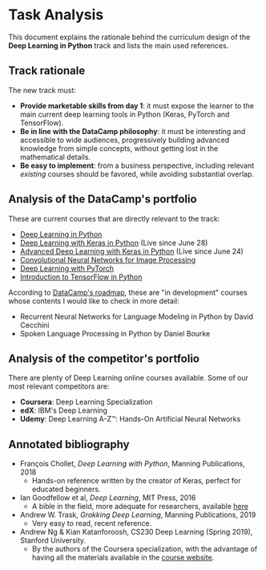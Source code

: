 # Task Analysis

This document explains the rationale behind the curriculum design of the **Deep Learning in Python** track and lists the main used references.

## Track rationale 

The new track must: 
  * **Provide marketable skills from day 1**: it must expose the learner to the main current deep learning tools in Python (Keras, PyTorch and TensorFlow).
  * **Be in line with the DataCamp philosophy**: it must be interesting and accessible to wide audiences, progressively building advanced knowledge from simple concepts, without getting lost in the mathematical details.
  * **Be easy to implement**: from a business perspective, including relevant *existing* courses should be favored, while avoiding substantial overlap.

## Analysis of the DataCamp's portfolio

These are current courses that are directly relevant to the track:

  * [Deep Learning in Python](https://www.datacamp.com/courses/deep-learning-in-python)
  * [Deep Learning with Keras in Python](https://www.datacamp.com/courses/deep-learning-with-keras-in-python) (Live since June 28)
  * [Advanced Deep Learning with Keras in Python](https://www.datacamp.com/courses/advanced-deep-learning-with-keras-in-python) (Live since June 24)
  * [Convolutional Neural Networks for Image Processing](https://www.datacamp.com/courses/convolutional-neural-networks-for-image-processing)
  * [Deep Learning with PyTorch](https://www.datacamp.com/courses/deep-learning-with-pytorch)
  * [Introduction to TensorFlow in Python](https://www.datacamp.com/courses/introduction-to-tensorflow-in-python)

According to [DataCamp's roadmap](https://trello.com/b/BLplifUB/datacamp-course-roadmap), these are "in development" courses whose contents I would like to check in more detail:

  * Recurrent Neural Networks for Language Modeling in Python by David Cecchini
  * Spoken Language Processing in Python by Daniel Bourke

## Analysis of the competitor's portfolio

There are plenty of Deep Learning online courses available. Some of our most relevant competitors are:

  * **Coursera**: Deep Learning Specialization
  * **edX**: IBM's Deep Learning
  * **Udemy**: Deep Learning A-Z™: Hands-On Artificial Neural Networks

## Annotated bibliography
  * François Chollet, *Deep Learning with Python*, Manning Publications, 2018
    * Hands-on reference written by the creator of Keras, perfect for educated beginners.
  * Ian Goodfellow et al, *Deep Learning*, MIT Press, 2016
    * A bible in the field, more adequate for researchers, available [here](http://www.deeplearningbook.org/)
  * Andrew W. Trask, *Grokking Deep Learning*, Manning Publications, 2019
    * Very easy to read, recent reference.
  * Andrew Ng & Kian Katanforoosh, CS230 Deep Learning (Spring 2019), Stanford University.
    * By the authors of the Coursera specialization, with the advantage of having all the materials available in the [course website](http://cs230.stanford.edu/).
